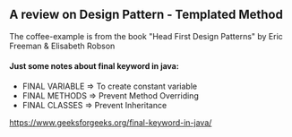 ## A review on Design Pattern - Templated Method
The coffee-example is from the book "Head First Design Patterns" by Eric Freeman & Elisabeth Robson

#### Just some notes about final keyword in java:

- FINAL VARIABLE => To create constant variable
- FINAL METHODS => Prevent Method Overriding
- FINAL CLASSES => Prevent Inheritance

https://www.geeksforgeeks.org/final-keyword-in-java/

